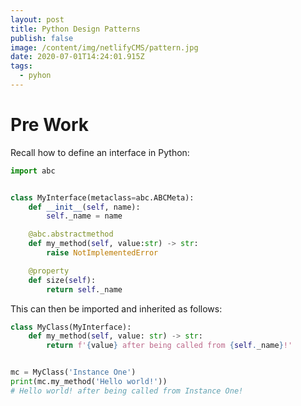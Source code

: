 ```yaml
---
layout: post
title: Python Design Patterns
publish: false
image: /content/img/netlifyCMS/pattern.jpg
date: 2020-07-01T14:24:01.915Z
tags:
  - pyhon
---
```

# Pre Work

Recall how to define an interface in Python:
```python
import abc


class MyInterface(metaclass=abc.ABCMeta):
    def __init__(self, name):
        self._name = name

    @abc.abstractmethod
    def my_method(self, value:str) -> str:
        raise NotImplementedError

    @property
    def size(self):
        return self._name
```

This can then be imported and inherited as follows: 

```python
class MyClass(MyInterface):
    def my_method(self, value: str) -> str:
        return f'{value} after being called from {self._name}!'


mc = MyClass('Instance One')
print(mc.my_method('Hello world!'))
# Hello world! after being called from Instance One!
```

